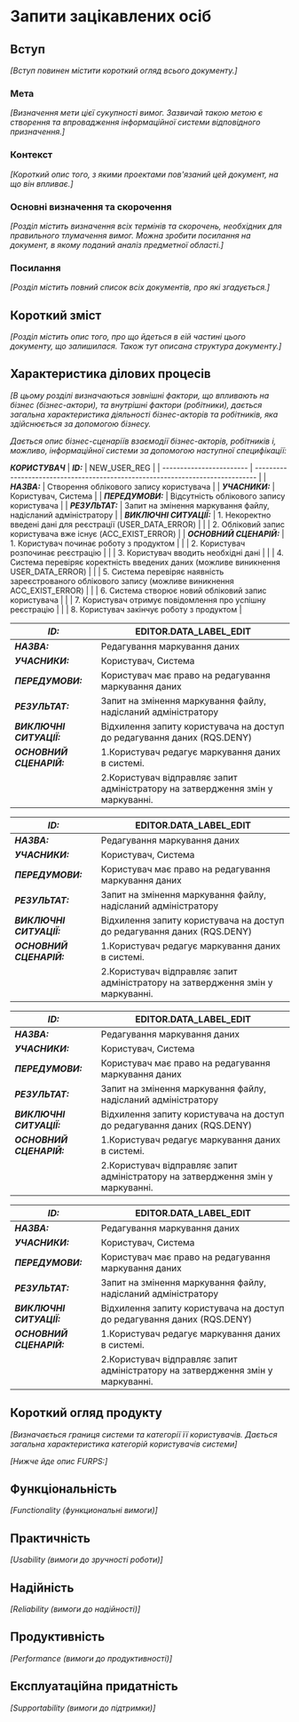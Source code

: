 # Запити зацікавлених осіб

## Вступ

*[Вступ повинен містити короткий огляд всього документу.]*

### Мета

*[Визначення мети цієї сукупності вимог. Зазвичай такою метою є створення та впровадження 
 інформаційної системи відповідного призначення.]*

### Контекст

*[Короткий опис того, з якими проектами пов'язаний цей документ, на що він впливає.]*


### Основні визначення та скорочення

*[Розділ містить визначення всіх термінів та скорочень, необхідних для правильного
тлумачення вимог. Можна зробити посилання на документ, в якому поданий аналіз предметної області.]*


### Посилання

*[Розділ містить повний список всіх документів, про які згадується.]*


## Короткий зміст

*[Розділ містить опис того, про що йдеться в еій частині цього документу, що залишилася. 
Також тут описана структура документу.]*

## Характеристика ділових процесів

*[В цьому розділі визначаються зовнішні фактори, що впливають на бізнес (бізнес-актори), 
та внутрішні фактори (робітники), дається загальна характеристика діяльності бізнес-акторів 
та робітників, яка здійснюється за допомогою бізнесу.*

*Дається опис бізнес-сценаріїв взаємодії бізнес-акторів, робітників і, можливо, інформаційної системи за допомогою наступної
специфікації:*

***КОРИСТУВАЧ***
| **_ID:_**                | NEW_USER_REG                                                      |
| ------------------------ | ------------------------------------------------------------------------------ |
| **_НАЗВА:_**             |  Створення облікового запису користувача                                                 |
| **_УЧАСНИКИ:_**          | Користувач, Система                                                           |
| **_ПЕРЕДУМОВИ:_**        | Відсутність облікового запису користувача                         |
| **_РЕЗУЛЬТАТ:_**         | Запит на змінення маркування файлу, надісланий адміністратору                  |
| **_ВИКЛЮЧНІ СИТУАЦІЇ:_** | 1. Некоректно введені дані для реєстрації (USER_DATA_ERROR)       |
|                          | 2. Обліковий запис користувача вже існує (ACC_EXIST_ERROR)                              |
| **_ОСНОВНИЙ СЦЕНАРІЙ:_** | 1. Користувач починає роботу з продуктом                               |
|                          | 2. Користувач розпочинає реєстрацію |
|                          | 3. Користувач вводить необхідні дані |
|                          | 4. Система перевіряє коректність введених даних (можливе виникнення USER_DATA_ERROR) |
|                          | 5. Система перевіряє наявність зареєстрованого облікового запису (можливе виникнення ACC_EXIST_ERROR) |
|                          | 6. Система створює новий обліковий запис користувача |
|                          | 7. Користувач отримує повідомлення про успішну реєстрацію |
|                          | 8. Користувач закінчує роботу з продуктом |



| **_ID:_**                | EDITOR.DATA_LABEL_EDIT                                                         |
| ------------------------ | ------------------------------------------------------------------------------ |
| **_НАЗВА:_**             |  Редагування маркування даних                                                  |
| **_УЧАСНИКИ:_**          | Користувач, Система                                                            |
| **_ПЕРЕДУМОВИ:_**        | Користувач має право на редагування маркування даних                           |
| **_РЕЗУЛЬТАТ:_**         | Запит на змінення маркування файлу, надісланий адміністратору                  |
| **_ВИКЛЮЧНІ СИТУАЦІЇ:_** | Відхилення запиту користувача на доступ до редагування даних (RQS.DENY)        |
| **_ОСНОВНИЙ СЦЕНАРІЙ:_** | 1.Користувач редагує маркування даних в системі.                               |
|                          | 2.Користувач відправляє запит адміністратору на затвердження змін у маркуванні.|



| **_ID:_**                | EDITOR.DATA_LABEL_EDIT                                                         |
| ------------------------ | ------------------------------------------------------------------------------ |
| **_НАЗВА:_**             |  Редагування маркування даних                                                  |
| **_УЧАСНИКИ:_**          | Користувач, Система                                                            |
| **_ПЕРЕДУМОВИ:_**        | Користувач має право на редагування маркування даних                           |
| **_РЕЗУЛЬТАТ:_**         | Запит на змінення маркування файлу, надісланий адміністратору                  |
| **_ВИКЛЮЧНІ СИТУАЦІЇ:_** | Відхилення запиту користувача на доступ до редагування даних (RQS.DENY)        |
| **_ОСНОВНИЙ СЦЕНАРІЙ:_** | 1.Користувач редагує маркування даних в системі.                               |
|                          | 2.Користувач відправляє запит адміністратору на затвердження змін у маркуванні.|




| **_ID:_**                | EDITOR.DATA_LABEL_EDIT                                                         |
| ------------------------ | ------------------------------------------------------------------------------ |
| **_НАЗВА:_**             |  Редагування маркування даних                                                  |
| **_УЧАСНИКИ:_**          | Користувач, Система                                                            |
| **_ПЕРЕДУМОВИ:_**        | Користувач має право на редагування маркування даних                           |
| **_РЕЗУЛЬТАТ:_**         | Запит на змінення маркування файлу, надісланий адміністратору                  |
| **_ВИКЛЮЧНІ СИТУАЦІЇ:_** | Відхилення запиту користувача на доступ до редагування даних (RQS.DENY)        |
| **_ОСНОВНИЙ СЦЕНАРІЙ:_** | 1.Користувач редагує маркування даних в системі.                               |
|                          | 2.Користувач відправляє запит адміністратору на затвердження змін у маркуванні.|

| **_ID:_**                | EDITOR.DATA_LABEL_EDIT                                                         |
| ------------------------ | ------------------------------------------------------------------------------ |
| **_НАЗВА:_**             |  Редагування маркування даних                                                  |
| **_УЧАСНИКИ:_**          | Користувач, Система                                                            |
| **_ПЕРЕДУМОВИ:_**        | Користувач має право на редагування маркування даних                           |
| **_РЕЗУЛЬТАТ:_**         | Запит на змінення маркування файлу, надісланий адміністратору                  |
| **_ВИКЛЮЧНІ СИТУАЦІЇ:_** | Відхилення запиту користувача на доступ до редагування даних (RQS.DENY)        |
| **_ОСНОВНИЙ СЦЕНАРІЙ:_** | 1.Користувач редагує маркування даних в системі.                               |
|                          | 2.Користувач відправляє запит адміністратору на затвердження змін у маркуванні.|







## Короткий огляд продукту

*[Визначається границя системи та категорії її користувачів. Дається загальна характеристика категорій користувачів
системи]*

*[Нижче йде опис FURPS:]*


## Функціональність

*[Functionality (функциональні вимоги)]*

## Практичність

*[Usability (вимоги до зручності роботи)]*

## Надійність

*[Reliability (вимоги до надійності)]*

## Продуктивність

*[Performance (вимоги до продуктивності)]*

## Експлуатаційна придатність

*[Supportability (вимоги до підтримки)]*
